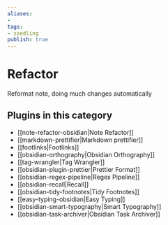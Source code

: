 ```yaml
---
aliases:
- 
tags: 
- seedling 
publish: true
---
```



# Refactor

Reformat note, doing much changes automatically

## Plugins in this category

- [[note-refactor-obsidian|Note Refactor]]
- [[markdown-prettifier|Markdown prettifier]]
- [[footlinks|Footlinks]]
- [[obsidian-orthography|Obsidian Orthography]]
- [[tag-wrangler|Tag Wrangler]]
- [[obsidian-plugin-prettier|Prettier Format]]
- [[obsidian-regex-pipeline|Regex Pipeline]]
- [[obsidian-recall|Recall]]
- [[obsidian-tidy-footnotes|Tidy Footnotes]]
- [[easy-typing-obsidian|Easy Typing]]
- [[obsidian-smart-typography|Smart Typography]]
- [[obsidian-task-archiver|Obsidian Task Archiver]]
